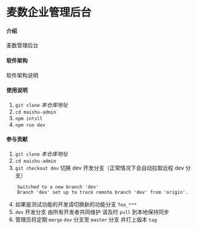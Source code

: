 # 麦数企业管理后台

#### 介绍

麦数管理后台

#### 软件架构

软件架构说明

#### 使用说明

1.  `git clone` $本仓库地址$
2.  `cd maishu-admin`
3.  `npm intsll`
4.  `npm run dev`

#### 参与贡献

1.  `git clone` $本仓库地址$
2.  `cd maishu-admin`
3.  `git checkout dev` 切换 dev 开发分支（正常情况下会自动拉取远程 dev 分支）

```
    Switched to a new branch 'dev'
    Branch 'dev' set up to track remote branch 'dev' from 'origin'.
```

4.  如果是测试功能的开发请切换新的功能分支 `fea_***`
5.  `dev` 开发分支 由所有开发者共同维护 请及时 `pull` 到本地保持同步
6.  管理员将定期 `merge` `dev` 分支至 `master` 分支 并打上版本 `tag`
